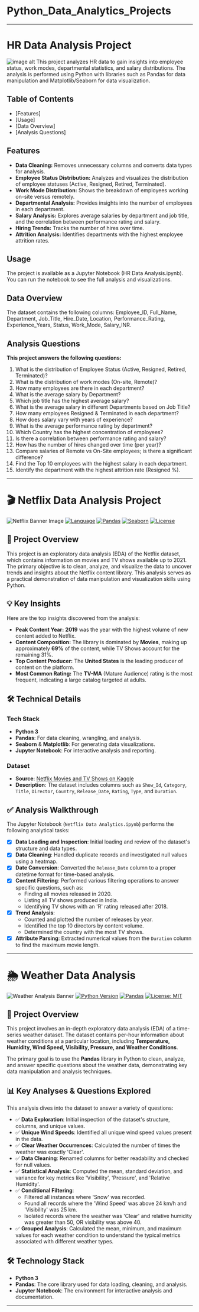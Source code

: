 # Python_Data_Analytics_Projects
---
# HR Data Analysis Project
![image alt](https://github.com/hussain-data/Python_Data_Analytics_Projects/blob/01b9876623dec5f093d6edf9fbba5b065d758ab8/HR-Analytics.webp)
This project analyzes HR data to gain insights into employee status, work modes, departmental statistics, and salary distributions. The analysis is performed using Python with libraries such as Pandas for data manipulation and Matplotlib/Seaborn for data visualization.

## Table of Contents
- [Features]
- [Usage]
- [Data Overview]
- [Analysis Questions]

## Features
- **Data Cleaning:** Removes unnecessary columns and converts data types for analysis.
- **Employee Status Distribution:** Analyzes and visualizes the distribution of employee statuses (Active, Resigned, Retired, Terminated).
- **Work Mode Distribution:** Shows the breakdown of employees working on-site versus remotely.
- **Departmental Analysis:** Provides insights into the number of employees in each department.
- **Salary Analysis:** Explores average salaries by department and job title, and the correlation between performance rating and salary.
- **Hiring Trends:** Tracks the number of hires over time.
- **Attrition Analysis:** Identifies departments with the highest employee attrition rates.
    
 ## Usage
The project is available as a Jupyter Notebook (HR Data Analysis.ipynb). You can run the notebook to see the full analysis and visualizations.
 ## Data Overview
The dataset contains the following columns:
Employee_ID, Full_Name, Department, Job_Title, Hire_Date, Location, 
Performance_Rating, Experience_Years, Status, Work_Mode, Salary_INR.

## Analysis Questions
 **This project answers the following questions:**
1. What is the distribution of Employee Status (Active, Resigned, Retired, Terminated)?
2. What is the distribution of work modes (On-site, Remote)?
3. How many employees are there in each department?
4. What is the average salary by Department?
5. Which job title has the highest average salary?
6. What is the average salary in different Departments based on Job Title?
7. How many employees Resigned & Terminated in each department?
8. How does salary vary with years of experience?
9. What is the average performance rating by department?
10. Which Country has the highest concentration of employees?
11. Is there a correlation between performance rating and salary?
12. How has the number of hires changed over time (per year)?
13. Compare salaries of Remote vs On-Site employees; is there a significant difference?
14. Find the Top 10 employees with the highest salary in each department.
15. Identify the department with the highest attrition rate (Resigned %).
---
# 🎬 Netflix Data Analysis Project
![Netflix Banner Image](https://github.com/hussain-data/Python_Data_Analytics_Projects/blob/e39ead79f3c308735b385d1ff0f60dea5d2831f5/hussain-data.png) [![Language](https://img.shields.io/badge/Language-Python_3-blue.svg)](https://www.python.org/)
[![Pandas](https://img.shields.io/badge/Library-Pandas-red.svg)](https://pandas.pydata.org/)
[![Seaborn](https://img.shields.io/badge/Library-Seaborn-purple.svg)](https://seaborn.pydata.org/)
[![License](https://img.shields.io/badge/License-MIT-green.svg)](https://opensource.org/licenses/MIT)

## 📌 Project Overview

This project is an exploratory data analysis (EDA) of the Netflix dataset, which contains information on movies and TV shows available up to 2021. The primary objective is to clean, analyze, and visualize the data to uncover trends and insights about the Netflix content library. This analysis serves as a practical demonstration of data manipulation and visualization skills using Python.

## 💡 Key Insights
Here are the top insights discovered from the analysis:

-   **Peak Content Year:** **2019** was the year with the highest volume of new content added to Netflix.
-   **Content Composition:** The library is dominated by **Movies**, making up approximately **69%** of the content, while TV Shows account for the remaining 31%.
-   **Top Content Producer:** The **United States** is the leading producer of content on the platform.
-   **Most Common Rating:** The **TV-MA** (Mature Audience) rating is the most frequent, indicating a large catalog targeted at adults.

## 🛠️ Technical Details

### Tech Stack
-   **Python 3**
-   **Pandas**: For data cleaning, wrangling, and analysis.
-   **Seaborn** & **Matplotlib**: For generating data visualizations.
-   **Jupyter Notebook**: For interactive analysis and reporting.

### Dataset
-   **Source**: [Netflix Movies and TV Shows on Kaggle](https://www.kaggle.com/datasets/shivamb/netflix-shows)
-   **Description**: The dataset includes columns such as `Show_Id`, `Category`, `Title`, `Director`, `Country`, `Release_Date`, `Rating`, `Type`, and `Duration`.

## ✅ Analysis Walkthrough

The Jupyter Notebook (`Netflix Data Analytics.ipynb`) performs the following analytical tasks:

-   [x] **Data Loading and Inspection**: Initial loading and review of the dataset's structure and data types.
-   [x] **Data Cleaning**: Handled duplicate records and investigated null values using a heatmap.
-   [x] **Date Conversion**: Converted the `Release_Date` column to a proper datetime format for time-based analysis.
-   [x] **Content Filtering**: Performed various filtering operations to answer specific questions, such as:
    -   Finding all movies released in 2020.
    -   Listing all TV shows produced in India.
    -   Identifying TV shows with an 'R' rating released after 2018.
-   [x] **Trend Analysis**:
    -   Counted and plotted the number of releases by year.
    -   Identified the top 10 directors by content volume.
    -   Determined the country with the most TV shows.
-   [x] **Attribute Parsing**: Extracted numerical values from the `Duration` column to find the maximum movie length.

---
# 🌦️ Weather Data Analysis

![Weather Analysis Banner](path/to/your/banner.png) [![Python Version](https://img.shields.io/badge/Python-3.x-blue.svg)](https://www.python.org/)
[![Pandas](https://img.shields.io/badge/Library-Pandas-red.svg)](https://pandas.pydata.org/)
[![License: MIT](https://img.shields.io/badge/License-MIT-yellow.svg)](https://opensource.org/licenses/MIT)

## 📖 Project Overview

This project involves an in-depth exploratory data analysis (EDA) of a time-series weather dataset. The dataset contains per-hour information about weather conditions at a particular location, including **Temperature, Humidity, Wind Speed, Visibility, Pressure, and Weather Conditions**.

The primary goal is to use the **Pandas** library in Python to clean, analyze, and answer specific questions about the weather data, demonstrating key data manipulation and analysis techniques.

## 📊 Key Analyses & Questions Explored

This analysis dives into the dataset to answer a variety of questions:

-   ✅ **Data Exploration**: Initial inspection of the dataset's structure, columns, and unique values.
-   ✅ **Unique Wind Speeds**: Identified all unique wind speed values present in the data.
-   ✅ **Clear Weather Occurrences**: Calculated the number of times the weather was exactly 'Clear'.
-   ✅ **Data Cleaning**: Renamed columns for better readability and checked for null values.
-   ✅ **Statistical Analysis**: Computed the mean, standard deviation, and variance for key metrics like 'Visibility', 'Pressure', and 'Relative Humidity'.
-   ✅ **Conditional Filtering**:
    -   Filtered all instances where 'Snow' was recorded.
    -   Found all records where the 'Wind Speed' was above 24 km/h and 'Visibility' was 25 km.
    -   Isolated records where the weather was 'Clear' and relative humidity was greater than 50, OR visibility was above 40.
-   ✅ **Grouped Analysis**: Calculated the mean, minimum, and maximum values for each weather condition to understand the typical metrics associated with different weather types.

## 🛠️ Technology Stack

-   **Python 3**
-   **Pandas**: The core library used for data loading, cleaning, and analysis.
-   **Jupyter Notebook**: The environment for interactive analysis and documentation.
---
